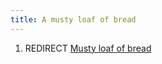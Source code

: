 ```yaml
---
title: A musty loaf of bread
---
```


1.  REDIRECT [Musty loaf of bread](Musty_loaf_of_bread "wikilink")